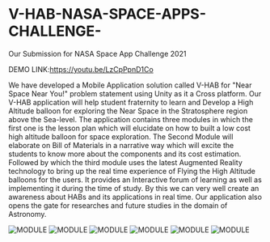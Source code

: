 # V-HAB-NASA-SPACE-APPS-CHALLENGE-
Our Submission for NASA Space App Challenge 2021

DEMO LINK:https://youtu.be/LzCpPpnD1Co

We have developed a Mobile Application solution called V-HAB for "Near Space Near You!" problem statement using Unity as it a Cross platform. Our V-HAB  application will help student fraternity to learn and Develop a High Altitude balloon for exploring the Near Space in the Stratosphere region above the Sea-level. The application contains three modules in which the first one is the lesson plan which will elucidate on how to built a low cost high altitude balloon for space exploration. The Second Module will elaborate on Bill of Materials in a narrative way which will excite the students to know more about the components and its cost estimation. Followed by which the third module uses the latest Augmented Reality technology to bring up the real time experience of Flying the High Altitude balloons for the users. It provides an Interactive forum of learning as well as implementing it during the time of study. By this we can very well create an awareness about HABs and its applications in real time. Our application also opens the gate for researches and future studies in the domain of Astronomy.


![MODULE](https://github.com/ShyamDev12/V-HAB-NASA-SPACE-APPS-CHALLENGE-/blob/main/ar1.png)
![MODULE](https://github.com/ShyamDev12/V-HAB-NASA-SPACE-APPS-CHALLENGE-/blob/main/ar2.png)
![MODULE](https://github.com/ShyamDev12/V-HAB-NASA-SPACE-APPS-CHALLENGE-/blob/main/ar3.png)
![MODULE](https://github.com/ShyamDev12/V-HAB-NASA-SPACE-APPS-CHALLENGE-/blob/main/ar4.png)
![MODULE](https://github.com/ShyamDev12/V-HAB-NASA-SPACE-APPS-CHALLENGE-/blob/main/ar5.png)
![MODULE](https://github.com/ShyamDev12/V-HAB-NASA-SPACE-APPS-CHALLENGE-/blob/main/ar6.png)






